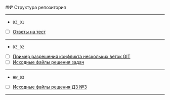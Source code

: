 #№ Структура репозитория
<hr>

- `DZ_01`
- [ ] [Ответы на тест](DZ_01)
<hr>

- `DZ_02`
- [ ] [Пример разрешения конфликта нескольких веток GIT](DZ_02/git)
- [ ] [Исходные файлы решения задач](DZ_02/src)
<hr>

- `HW_03`
- [ ] [Исходные файлы решения ДЗ №3](HW_03)
<hr>

